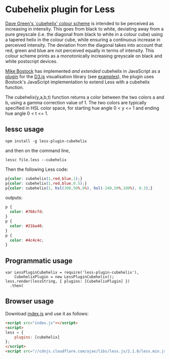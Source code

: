 Cubehelix plugin for Less
=========================

[Dave Green's `cubehelix' colour scheme](https://www.mrao.cam.ac.uk/~dag/CUBEHELIX/) is intended to be perceived as increasing in intensity. This goes from black to white, deviating away from a pure greyscale (i.e. the diagonal from black to white in a colour cube) using a tapered helix in the colour cube, while ensuring a continuous increase in perceived intensity. The deviation from the diagonal takes into account that red, green and blue are not perceived equally in terms of intensity. This colour scheme prints as a monotonically increasing greyscale on black and white postscript devices.

<a href="http://bost.ocks.org/mike/">Mike Bostock</a> has implemented <i>and extended</i> cubehelix in JavaScript as a
<a href="https://github.com/d3/d3-plugins/tree/master/cubehelix">plugin</a> for the <a href="https://github.com/mbostock/d3">D3.js</a> visualisation library (see
<a href="http://bl.ocks.org/mbostock/11415064">examples</a>), the plugin uses Bostock's JavaScript implementation to extend Less with a cubehelix function.

The cubehelix(y,a,b,t) function returns a color between the two colors a and b, using a gamma correction value of 1. The two colors are typically specified in HSL color space, for starting hue angle 0 < y <= 1 and ending hue angle 0 < t <= 1.


## lessc usage

```
npm install -g less-plugin-cubehelix
```

and then on the command line,

```
lessc file.less --cubehelix
```

Then the following Less code:

```css
p{color: cubehelix(1,red,blue,1);}
p{color: cubehelix(1,red,blue,0.5);}
p{color: cubehelix(1, hsl(300,50%,0%), hsl(-240,50%,100%), 0.3);}
```

outputs:

```css
p {
  color: #766cfd;
}
p {
  color: #21ba40;
}
p {
  color: #4c4c4c;
}

```


## Programmatic usage

```
var LessPluginCubehelix = require('less-plugin-cubehelix'),
    CubehelixPlugin = new LessPluginCubehelix();
less.render(lessString, { plugins: [CubehelixPlugin] })
  .then(
```

## Browser usage

Download [index.js](https://github.com/bassjobsen/less-plugin-cubehelix/blob/master/index.js) and use it as follows:

```html
<script src="index.js"></script>
<script>
less = { 
    plugins: [cubehelix]
};
</script>  
<script src="//cdnjs.cloudflare.com/ajax/libs/less.js/2.1.0/less.min.js"></script>
```


